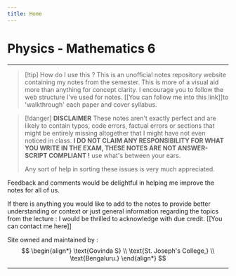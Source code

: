 ```yaml
---
title: Home
---
```


#  Physics - Mathematics 6 
***


>[!tip] How do I use this ?
>This is an unofficial notes repository website containing my notes from the semester. This is more of a visual aid more than anything for concept clarity. 
>I encourage you to follow the web structure I've used for notes.   [[You can follow me into this link]]to 'walkthrough' each paper and cover syllabus. 

>[!danger] **DISCLAIMER** 
>These notes aren't exactly perfect and are likely to contain typos, code errors,  factual errors or sections that might be entirely missing altogether that I might have not even noticed in class. **I DO NOT CLAIM ANY RESPONSIBILITY FOR WHAT YOU WRITE IN THE EXAM, THESE NOTES ARE NOT ANSWER-SCRIPT COMPLIANT !** use what's between your ears. 
>
>Any sort of help in sorting these issues is very much appreciated. 




Feedback and comments would be delightful in helping me improve the notes for all of us. 

If there is anything you would like to add to the notes to provide better understanding or context or just general information regarding the topics from the lecture : I would be thrilled to acknowledge with due credit. [[You can contact me here]] 

Site owned and maintained by : 
$$
\begin{align*}
\text{Govinda S} \\
\text{St. Joseph's College,} \\
\text{Bengaluru.}
\end{align*}
$$

***
